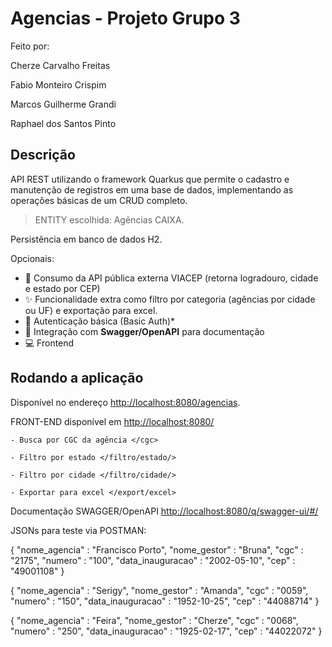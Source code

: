 # Agencias - Projeto Grupo 3

Feito por:

  Cherze Carvalho Freitas
  
  Fabio Monteiro Crispim
  
  Marcos Guilherme Grandi
  
  Raphael dos Santos Pinto
    

## Descrição

API REST utilizando o framework Quarkus que permite o cadastro e manutenção de registros em uma base de dados, implementando as operações básicas de um CRUD completo.

> ENTITY escolhida: Agências CAIXA. 

Persistência em banco de dados H2.

Opcionais:
  - 🔄 Consumo da API pública externa VIACEP (retorna logradouro, cidade e estado por CEP)
  - ✨ Funcionalidade extra como filtro por categoria (agências por cidade ou UF) e exportação para excel.
  - 🔐 Autenticação básica (Basic Auth)*
  - 📃 Integração com **Swagger/OpenAPI** para documentação
  - 💻 Frontend

 
## Rodando a aplicação

Disponível no endereço <http://localhost:8080/agencias>.

FRONT-END disponível em <http://localhost:8080/>

	- Busca por CGC da agência </cgc>
 
 	- Filtro por estado </filtro/estado/>

  	- Filtro por cidade </filtro/cidade/>
   
   	- Exportar para excel </export/excel>

Documentação SWAGGER/OpenAPI <http://localhost:8080/q/swagger-ui/#/>

JSONs para teste via POSTMAN:

{
	"nome_agencia" : "Francisco Porto",
	"nome_gestor" : "Bruna",
	"cgc" : "2175",
	"numero" : "100",
	"data_inauguracao" : "2002-05-10",
	"cep" : "49001108"
}


{
	"nome_agencia" : "Serigy",
	"nome_gestor" : "Amanda",
	"cgc" : "0059",
	"numero" : "150",
	"data_inauguracao" : "1952-10-25",
	"cep" : "44088714"
} 

{
	"nome_agencia" : "Feira",
	"nome_gestor" : "Cherze",
	"cgc" : "0068",
	"numero" : "250",
	"data_inauguracao" : "1925-02-17",
	"cep" : "44022072"
}



